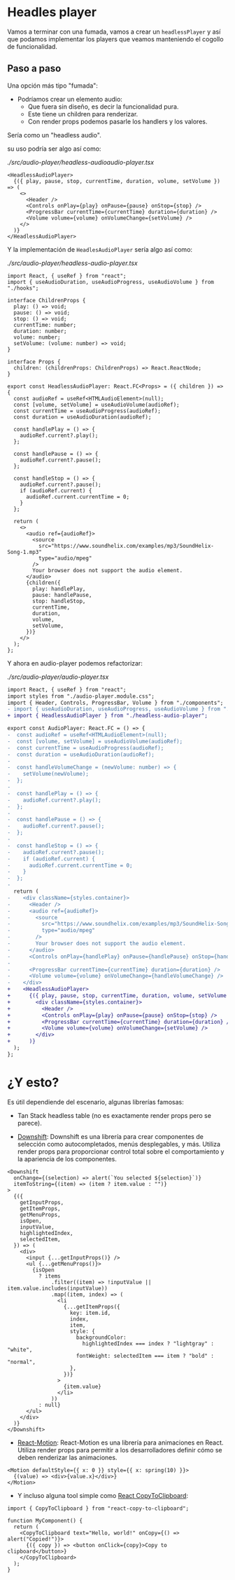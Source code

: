 # Headles player

Vamos a terminar con una fumada, vamos a crear un `headlessPlayer` y así que podamos implementar los players que veamos manteniendo el cogollo de funcionalidad.

## Paso a paso

Una opción más tipo "fumada":

- Podríamos crear un elemento audio:
  - Que fuera sin diseño, es decir la funcionalidad pura.
  - Este tiene un children para renderizar.
  - Con render props podemos pasarle los handlers y los valores.

Sería como un "headless audio".

su uso podría ser algo así como:

_./src/audio-player/headless-audioaudio-player.tsx_

```tsx
<HeadlessAudioPlayer>
  {({ play, pause, stop, currentTime, duration, volume, setVolume }) => (
    <>
      <Header />
      <Controls onPlay={play} onPause={pause} onStop={stop} />
      <ProgressBar currentTime={currentTime} duration={duration} />
      <Volume volume={volume} onVolumeChange={setVolume} />
    </>
  )}
</HeadlessAudioPlayer>
```

Y la implementación de `HeadlesAudioPlayer` sería algo así como:

_./src/audio-player/headless-audio-player.tsx_

```tsx
import React, { useRef } from "react";
import { useAudioDuration, useAudioProgress, useAudioVolume } from "./hooks";

interface ChildrenProps {
  play: () => void;
  pause: () => void;
  stop: () => void;
  currentTime: number;
  duration: number;
  volume: number;
  setVolume: (volume: number) => void;
}

interface Props {
  children: (childrenProps: ChildrenProps) => React.ReactNode;
}

export const HeadlessAudioPlayer: React.FC<Props> = ({ children }) => {
  const audioRef = useRef<HTMLAudioElement>(null);
  const [volume, setVolume] = useAudioVolume(audioRef);
  const currentTime = useAudioProgress(audioRef);
  const duration = useAudioDuration(audioRef);

  const handlePlay = () => {
    audioRef.current?.play();
  };

  const handlePause = () => {
    audioRef.current?.pause();
  };

  const handleStop = () => {
    audioRef.current?.pause();
    if (audioRef.current) {
      audioRef.current.currentTime = 0;
    }
  };

  return (
    <>
      <audio ref={audioRef}>
        <source
          src="https://www.soundhelix.com/examples/mp3/SoundHelix-Song-1.mp3"
          type="audio/mpeg"
        />
        Your browser does not support the audio element.
      </audio>
      {children({
        play: handlePlay,
        pause: handlePause,
        stop: handleStop,
        currentTime,
        duration,
        volume,
        setVolume,
      })}
    </>
  );
};
```

Y ahora en audio-player podemos refactorizar:

_./src/audio-player/audio-player.tsx_

```diff
import React, { useRef } from "react";
import styles from "./audio-player.module.css";
import { Header, Controls, ProgressBar, Volume } from "./components";
- import { useAudioDuration, useAudioProgress, useAudioVolume } from "./hooks";
+ import { HeadlessAudioPlayer } from "./headless-audio-player";

export const AudioPlayer: React.FC = () => {
-  const audioRef = useRef<HTMLAudioElement>(null);
-  const [volume, setVolume] = useAudioVolume(audioRef);
-  const currentTime = useAudioProgress(audioRef);
-  const duration = useAudioDuration(audioRef);
-
-  const handleVolumeChange = (newVolume: number) => {
-    setVolume(newVolume);
-  };
-
-  const handlePlay = () => {
-    audioRef.current?.play();
-  };
-
-  const handlePause = () => {
-    audioRef.current?.pause();
-  };
-
-  const handleStop = () => {
-    audioRef.current?.pause();
-    if (audioRef.current) {
-      audioRef.current.currentTime = 0;
-    }
-  };
-
  return (
-    <div className={styles.container}>
-      <Header />
-      <audio ref={audioRef}>
-        <source
-          src="https://www.soundhelix.com/examples/mp3/SoundHelix-Song-1.mp3"
-          type="audio/mpeg"
-        />
-        Your browser does not support the audio element.
-      </audio>
-      <Controls onPlay={handlePlay} onPause={handlePause} onStop={handleStop} />
-
-      <ProgressBar currentTime={currentTime} duration={duration} />
-      <Volume volume={volume} onVolumeChange={handleVolumeChange} />
-    </div>
+    <HeadlessAudioPlayer>
+      {({ play, pause, stop, currentTime, duration, volume, setVolume }) => (
+        <div className={styles.container}>
+          <Header />
+          <Controls onPlay={play} onPause={pause} onStop={stop} />
+          <ProgressBar currentTime={currentTime} duration={duration} />
+          <Volume volume={volume} onVolumeChange={setVolume} />
+        </div>
+      )}
  );
};
```

# ¿Y esto?

Es útil dependiende del escenario, algunas librerías famosas:

- Tan Stack headless table (no es exactamente render props pero se parece).

- [Downshift](https://github.com/downshift-js/downshift): Downshift es una librería para crear componentes de selección como autocompletados, menús desplegables, y más. Utiliza render props para proporcionar control total sobre el comportamiento y la apariencia de los componentes.

```tsx
<Downshift
  onChange={(selection) => alert(`You selected ${selection}`)}
  itemToString={(item) => (item ? item.value : "")}
>
  {({
    getInputProps,
    getItemProps,
    getMenuProps,
    isOpen,
    inputValue,
    highlightedIndex,
    selectedItem,
  }) => (
    <div>
      <input {...getInputProps()} />
      <ul {...getMenuProps()}>
        {isOpen
          ? items
              .filter((item) => !inputValue || item.value.includes(inputValue))
              .map((item, index) => (
                <li
                  {...getItemProps({
                    key: item.id,
                    index,
                    item,
                    style: {
                      backgroundColor:
                        highlightedIndex === index ? "lightgray" : "white",
                      fontWeight: selectedItem === item ? "bold" : "normal",
                    },
                  })}
                >
                  {item.value}
                </li>
              ))
          : null}
      </ul>
    </div>
  )}
</Downshift>
```

- [React-Motion](https://github.com/chenglou/react-motion): React-Motion es una librería para animaciones en React. Utiliza render props para permitir a los desarrolladores definir cómo se deben renderizar las animaciones.

```tsx
<Motion defaultStyle={{ x: 0 }} style={{ x: spring(10) }}>
  {(value) => <div>{value.x}</div>}
</Motion>
```

- Y incluso alguna tool simple como [React CopyToClipboard](https://github.com/nkbt/react-copy-to-clipboard):

```tsx
import { CopyToClipboard } from "react-copy-to-clipboard";

function MyComponent() {
  return (
    <CopyToClipboard text="Hello, world!" onCopy={() => alert("Copied!")}>
      {({ copy }) => <button onClick={copy}>Copy to clipboard</button>}
    </CopyToClipboard>
  );
}
```

